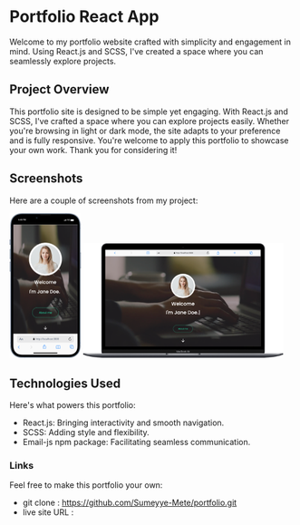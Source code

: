 # Portfolio React App

Welcome to my portfolio website crafted with simplicity and engagement in mind. Using React.js and SCSS, I've created a space where you can seamlessly explore projects.

## Project Overview

This portfolio site is designed to be simple yet engaging. With React.js and SCSS, I've crafted a space where you can explore projects easily. Whether you're browsing in light or dark mode, the site adapts to your preference and is fully responsive. You're welcome to apply this portfolio to showcase your own work. Thank you for considering it!

## Screenshots

Here are a couple of screenshots from my project:

<p>
  <img width="25%" alt="ss-phone" src="./img/Screenshot-phone.png" >
<img  width="70%" alt="ss-phone" src="./img/Screenshot-desktop.png" >
</p>

## Technologies Used

Here's what powers this portfolio:

- React.js: Bringing interactivity and smooth navigation.
- SCSS: Adding style and flexibility.
- Email-js npm package: Facilitating seamless communication.

### Links

Feel free to make this portfolio your own:

- git clone : https://github.com/Sumeyye-Mete/portfolio.git
- live site URL : 
